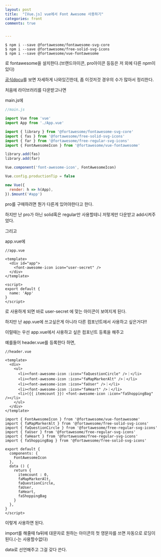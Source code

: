 ```yaml
---
layout: post
title:  "[Vue.js] vue에서 Font Awesome 사용하기"
categories: front 
comments: true


---
```




```
$ npm i --save @fortawesome/fontawesome-svg-core
$ npm i --save @fortawesome/free-solid-svg-icons
$ npm i --save @fortawesome/vue-fontawesome
```



로 fontawesome을 설치한다.(브랜드아이콘, pro아이콘 등등은 저 외에 다른 npm이 있다)



[공식docu](<https://github.com/FortAwesome/vue-fontawesome>)를 보면 자세하게 나와있긴한데, 좀 이것저것 경우의 수가 많아서 정리한다.

처음에 라이브러리를 다운받고나면

main.js에

```javascript
//main.js

import Vue from 'vue'
import App from './App.vue'

import { library } from '@fortawesome/fontawesome-svg-core'
import { fas } from '@fortawesome/free-solid-svg-icons'
import { far } from '@fortawesome/free-regular-svg-icons'
import { FontAwesomeIcon } from '@fortawesome/vue-fontawesome'

library.add(fas)
library.add(far)

Vue.component('font-awesome-icon', FontAwesomeIcon)

Vue.config.productionTip = false

new Vue({
  render: h => h(App),
}).$mount('#app')
```



pro를 구매하려면 뭔가 다른게 있어야한다고 한다.

하지만 난 pro가 아닌 solid혹은 regular만 사용할테니 저렇게만 다운받고 add시켜주었다.



그리고

app.vue에 

```vue
//app.vue

<template>
  <div id="app">
    <font-awesome-icon icon="user-secret" />
  </div>
</template>

<script>
export default {
  name: 'App'
}
</script>
```

로 사용하게 되면 바로 user-secret 에 맞는 아이콘이 보여지게 된다.



하지만 난 app.vue에 쓰고싶은게 아니라 다른 컴포넌트에서 사용하고 싶은거다!!

이럴때는 우선 app.vue에서 사용하고 싶은 컴포넌트 등록을 해주고

예를들어 header.vue를 등록한다 하면,

```vue
//header.vue

<template>
  <div>
    <ul>
      <li><font-awesome-icon :icon="faQuestionCircle" />｜</li>
      <li><font-awesome-icon :icon="faMapMarkerAlt" />｜</li>
      <li><font-awesome-icon :icon="faUser" />｜</li>
      <li><font-awesome-icon :icon="faHeart" />｜</li>
      <li>({{ itemcount }}) <font-awesome-icon :icon="faShoppingBag" /></li>
    </ul>
  </div>
</template>

import { FontAwesomeIcon } from '@fortawesome/vue-fontawesome'
import { faMapMarkerAlt } from '@fortawesome/free-solid-svg-icons'
import { faQuestionCircle } from '@fortawesome/free-regular-svg-icons'
import { faUser } from '@fortawesome/free-regular-svg-icons'
import { faHeart } from '@fortawesome/free-regular-svg-icons'
import { faShoppingBag } from '@fortawesome/free-solid-svg-icons'

export default {
  components: {
    FontAwesomeIcon
  },
  data () {
    return {
      itemcount : 0,
      faMapMarkerAlt,
      faQuestionCircle,
      faUser,
      faHeart,
      faShoppingBag
    }
  },
}
</script>
```



이렇게 사용하면 된다.

import를 해줄때 fa뒤에 대문자로 원하는 아이콘의 첫 영문자를 쓰면 자동으로 로딩이 된다.(-는 사용할수없다)

data로 선언해주고 그걸 갖다 쓴다.





